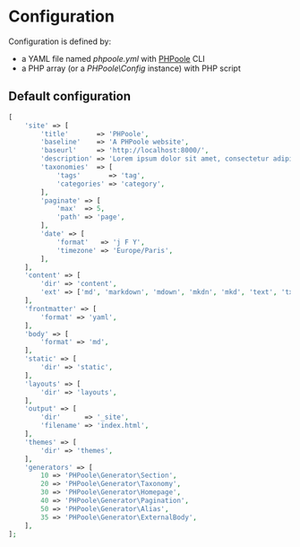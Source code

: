 <!--
layout: documentation.html
-->
# Configuration

Configuration is defined by:
* a YAML file named _phpoole.yml_ with [PHPoole](https://github.com/Narno/PHPoole) CLI
* a PHP array (or a _PHPoole\Config_ instance) with PHP script

## Default configuration

```php
[
    'site' => [
        'title'       => 'PHPoole',
        'baseline'    => 'A PHPoole website',
        'baseurl'     => 'http://localhost:8000/',
        'description' => 'Lorem ipsum dolor sit amet, consectetur adipiscing elit, sed do eiusmod tempor incididunt ut labore et dolore magna aliqua.',
        'taxonomies'  => [
            'tags'       => 'tag',
            'categories' => 'category',
        ],
        'paginate' => [
            'max'  => 5,
            'path' => 'page',
        ],
        'date' => [
            'format'   => 'j F Y',
            'timezone' => 'Europe/Paris',
        ],
    ],
    'content' => [
        'dir' => 'content',
        'ext' => ['md', 'markdown', 'mdown', 'mkdn', 'mkd', 'text', 'txt'],
    ],
    'frontmatter' => [
        'format' => 'yaml',
    ],
    'body' => [
        'format' => 'md',
    ],
    'static' => [
        'dir' => 'static',
    ],
    'layouts' => [
        'dir' => 'layouts',
    ],
    'output' => [
        'dir'      => '_site',
        'filename' => 'index.html',
    ],
    'themes' => [
        'dir' => 'themes',
    ],
    'generators' => [
        10 => 'PHPoole\Generator\Section',
        20 => 'PHPoole\Generator\Taxonomy',
        30 => 'PHPoole\Generator\Homepage',
        40 => 'PHPoole\Generator\Pagination',
        50 => 'PHPoole\Generator\Alias',
        35 => 'PHPoole\Generator\ExternalBody',
    ],
];
```
